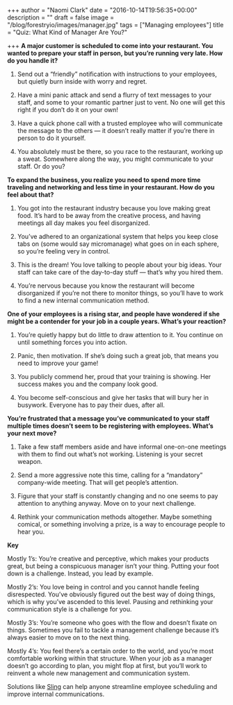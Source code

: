 +++
author = "Naomi Clark"
date = "2016-10-14T19:56:35+00:00"
description = ""
draft = false
image = "/blog/forestryio/images/manager.jpg"
tags = ["Managing employees"]
title = "Quiz: What Kind of Manager Are You?"

+++
**A major customer is scheduled to come into your restaurant. You wanted to prepare your staff in person, but you’re running very late. How do you handle it?**

1.  Send out a “friendly” notification with instructions to your employees, but quietly burn inside with worry and regret.

2.  Have a mini panic attack and send a flurry of text messages to your staff, and some to your romantic partner just to vent. No one will get this right if you don’t do it on your own!

3.  Have a quick phone call with a trusted employee who will communicate the message to the others — it doesn’t really matter if you’re there in person to do it yourself.

4.  You absolutely must be there, so you race to the restaurant, working up a sweat. Somewhere along the way, you might communicate to your staff. Or do you?

**To expand the business, you realize you need to spend more time traveling and networking and less time in your restaurant. How do you feel about that?**

1.  You got into the restaurant industry because you love making great food. It’s hard to be away from the creative process, and having meetings all day makes you feel disorganized.

2.  You’ve adhered to an organizational system that helps you keep close tabs on (some would say micromanage) what goes on in each sphere, so you’re feeling very in control.

3.  This is the dream! You love talking to people about your big ideas. Your staff can take care of the day-to-day stuff — that’s why you hired them.

4.  You’re nervous because you know the restaurant will become disorganized if you’re not there to monitor things, so you’ll have to work to find a new internal communication method.

**One of your employees is a rising star, and people have wondered if she might be a contender for your job in a couple years. What’s your reaction?**

1.  You’re quietly happy but do little to draw attention to it. You continue on until something forces you into action.

2.  Panic, then motivation. If she’s doing such a great job, that means you need to improve your game!

3.  You publicly commend her, proud that your training is showing. Her success makes you and the company look good.

4.  You become self-conscious and give her tasks that will bury her in busywork. Everyone has to pay their dues, after all.

**You’re frustrated that a message you’ve communicated to your staff multiple times doesn’t seem to be registering with employees. What’s your next move?**

1.  Take a few staff members aside and have informal one-on-one meetings with them to find out what’s not working. Listening is your secret weapon.

2.  Send a more aggressive note this time, calling for a “mandatory” company-wide meeting. That will get people’s attention.

3.  Figure that your staff is constantly changing and no one seems to pay attention to anything anyway. Move on to your next challenge.

4.  Rethink your communication methods altogether. Maybe something comical, or something involving a prize, is a way to encourage people to hear you.

**Key**

Mostly 1’s: You’re creative and perceptive, which makes your products great, but being a conspicuous manager isn’t your thing. Putting your foot down is a challenge. Instead, you lead by example.

Mostly 2’s: You love being in control and you cannot handle feeling disrespected. You’ve obviously figured out the best way of doing things, which is why you’ve ascended to this level. Pausing and rethinking your communication style is a challenge for you.

Mostly 3’s: You’re someone who goes with the flow and doesn’t fixate on things. Sometimes you fail to tackle a management challenge because it’s always easier to move on to the next thing.

Mostly 4’s: You feel there’s a certain order to the world, and you’re most comfortable working within that structure. When your job as a manager doesn’t go according to plan, you might flop at first, but you’ll work to reinvent a whole new management and communication system.

Solutions like [Sling](https://getsling.com) can help anyone streamline employee scheduling and improve internal communications.